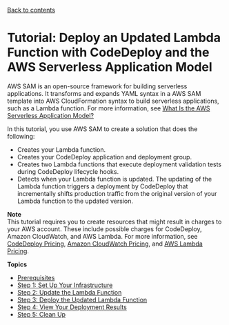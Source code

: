 [Back to contents](index.md)

# Tutorial: Deploy an Updated Lambda Function with CodeDeploy and the AWS Serverless Application Model<a name="tutorial-lambda-sam"></a>

AWS SAM is an open\-source framework for building serverless applications\. It transforms and expands YAML syntax in a AWS SAM template into AWS CloudFormation syntax to build serverless applications, such as a Lambda function\. For more information, see [What Is the AWS Serverless Application Model?](https://docs.aws.amazon.com/serverless-application-model/latest/developerguide/what-is-sam.html) 

 In this tutorial, you use AWS SAM to create a solution that does the following: 
+  Creates your Lambda function\. 
+  Creates your CodeDeploy application and deployment group\. 
+  Creates two Lambda functions that execute deployment validation tests during CodeDeploy lifecycle hooks\. 
+  Detects when your Lambda function is updated\. The updating of the Lambda function triggers a deployment by CodeDeploy that incrementally shifts production traffic from the original version of your Lambda function to the updated version\. 

**Note**  
This tutorial requires you to create resources that might result in charges to your AWS account\. These include possible charges for CodeDeploy, Amazon CloudWatch, and AWS Lambda\. For more information, see [CodeDeploy Pricing](https://aws.amazon.com/codedeploy/pricing/), [Amazon CloudWatch Pricing](https://aws.amazon.com/cloudwatch/pricing/), and [AWS Lambda Pricing](https://aws.amazon.com/lambda/pricing/)\.

**Topics**
+ [Prerequisites](tutorial-lambda-sam-prereqs.md)
+ [Step 1: Set Up Your Infrastructure](tutorial-lambda-sam-setup-infrastructure.md)
+ [Step 2: Update the Lambda Function](tutorial-lambda-sam-update-function.md)
+ [Step 3: Deploy the Updated Lambda Function](tutorial-lambda-sam-deploy-update.md)
+ [Step 4: View Your Deployment Results](tutorial-lambda-sam-deploy-view-results.md)
+ [Step 5: Clean Up](tutorial-lambda-clean-up.md)